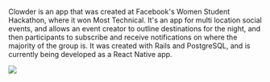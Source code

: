 Clowder is an app that was created at Facebook's Women Student Hackathon, where it won Most Technical. It's an app for multi location social events, and allows an event creator to outline destinations for the night, and then participants to subscribe and receive notifications on where the majority of the group is. It was created with Rails and PostgreSQL, and is currently being developed as a React Native app.

![](http://i.imgur.com/9ZbuOQW.jpg)
